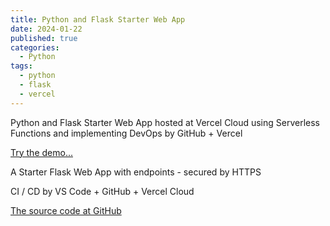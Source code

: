 ```yaml
---
title: Python and Flask Starter Web App
date: 2024-01-22
published: true
categories:
  - Python
tags:
  - python
  - flask
  - vercel
---
```


Python and Flask Starter Web App hosted at Vercel Cloud using Serverless Functions and implementing DevOps by GitHub + Vercel

<a href="https://flask-vercel-start-one.vercel.app/" target="_blank" title="Flask Web App at Vercel">Try the demo...</a>

A Starter Flask Web App with endpoints - secured by HTTPS

CI / CD by VS Code + GitHub + Vercel Cloud 

<a href="https://github.com/persteenolsen/flask-vercel-start-one" target="_blank">The source code at GitHub</a>
